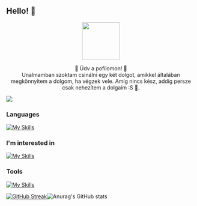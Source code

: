 ## **Hello!** :wave:
<p align="center"<center>
<img src="https://c.tenor.com/BeGqlkv5_M8AAAAi/darling-in-the-franxx-zero-two.gif" width="100" class="kep"/>
<p align="center">💫 Üdv a pofilomon! 💫<br>Unalmamban szoktam csinálni egy két  dolgot, amikkel általában megkönnyítem a dolgom, ha végzek vele. Amíg nincs kész, addig persze csak nehezítem a dolgaim :S  💩. </p>
</center>

![](https://komarev.com/ghpvc/?username=bxn4&style=flat-square&color=347bd1)

### Languages
[![My Skills](https://skillicons.dev/icons?i=cs,dotnet,java,py,html,css,js,php)](https://skillicons.dev)

### I'm interested in
[![My Skills](https://skillicons.dev/icons?i=v,c,cpp,kotlin,swift,ts,react,lua)](https://skillicons.dev)

### Tools
[![My Skills](https://skillicons.dev/icons?i=idea,visualstudio,vscode,linux,vim,bash,unity)](https://skillicons.dev)

 [![GitHub Streak](http://github-readme-streak-stats.herokuapp.com?user=bxn4&theme=transparent&hide_border=true&date_format=%5BY%20%5DM%20j&mode=weekly&card_width=300)](https://git.io/streak-stats)![Anurag's GitHub stats](https://github-readme-stats.vercel.app/api?username=bxn4&hide=contribs,prs&show_icons=true&theme=transparent&card_width=300)
